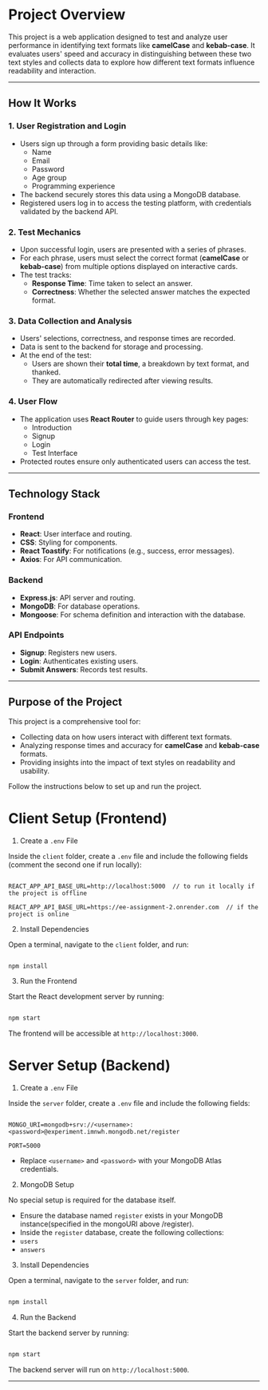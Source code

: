 

# Project Overview

This project is a web application designed to test and analyze user performance in identifying text formats like **camelCase** and **kebab-case**. It evaluates users' speed and accuracy in distinguishing between these two text styles and collects data to explore how different text formats influence readability and interaction.

---

## How It Works

### **1. User Registration and Login**
- Users sign up through a form providing basic details like:
  - Name
  - Email
  - Password
  - Age group
  - Programming experience
- The backend securely stores this data using a MongoDB database.
- Registered users log in to access the testing platform, with credentials validated by the backend API.

### **2. Test Mechanics**
- Upon successful login, users are presented with a series of phrases.
- For each phrase, users must select the correct format (**camelCase** or **kebab-case**) from multiple options displayed on interactive cards.
- The test tracks:
  - **Response Time**: Time taken to select an answer.
  - **Correctness**: Whether the selected answer matches the expected format.

### **3. Data Collection and Analysis**
- Users' selections, correctness, and response times are recorded.
- Data is sent to the backend for storage and processing.
- At the end of the test:
  - Users are shown their **total time**, a breakdown by text format, and thanked.
  - They are automatically redirected after viewing results.

### **4. User Flow**
- The application uses **React Router** to guide users through key pages:
  - Introduction
  - Signup
  - Login
  - Test Interface
- Protected routes ensure only authenticated users can access the test.

---

## Technology Stack

### **Frontend**
- **React**: User interface and routing.
- **CSS**: Styling for components.
- **React Toastify**: For notifications (e.g., success, error messages).
- **Axios**: For API communication.

### **Backend**
- **Express.js**: API server and routing.
- **MongoDB**: For database operations.
- **Mongoose**: For schema definition and interaction with the database.

### **API Endpoints**
- **Signup**: Registers new users.
- **Login**: Authenticates existing users.
- **Submit Answers**: Records test results.

---

## Purpose of the Project

This project is a comprehensive tool for:
- Collecting data on how users interact with different text formats.
- Analyzing response times and accuracy for **camelCase** and **kebab-case** formats.
- Providing insights into the impact of text styles on readability and usability.



Follow the instructions below to set up and run the project.

# Client Setup (Frontend)

1. Create a `.env` File

Inside the `client` folder, create a `.env` file and include the following fields (comment the second one if run locally):

```env

REACT_APP_API_BASE_URL=http://localhost:5000  // to run it locally if the project is offline

REACT_APP_API_BASE_URL=https://ee-assignment-2.onrender.com  // if the project is online

```

2. Install Dependencies

Open a terminal, navigate to the `client` folder, and run:

```bash

npm install

```

3. Run the Frontend

Start the React development server by running:

```bash

npm start

```

The frontend will be accessible at `http://localhost:3000`.



# Server Setup (Backend)

1. Create a `.env` File

Inside the `server` folder, create a `.env` file and include the following fields:

```env

MONGO_URI=mongodb+srv://<username>:<password>@experiment.imnwh.mongodb.net/register

PORT=5000

```

- Replace `<username>` and `<password>` with your MongoDB Atlas credentials.

2. MongoDB Setup

No special setup is required for the database itself.

- Ensure the database named `register` exists in your MongoDB instance(specified in the mongoURI above /register).
- Inside the `register` database, create the following collections:
- `users`
- `answers`

3. Install Dependencies

Open a terminal, navigate to the `server` folder, and run:

```bash

npm install

```

4. Run the Backend

Start the backend server by running:

```bash

npm start

```

The backend server will run on `http://localhost:5000`.

---

